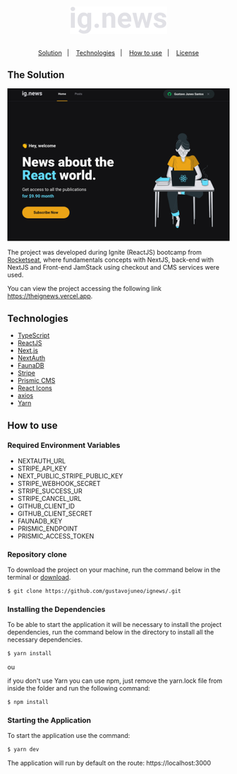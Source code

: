 <div align="center">
  <img src="./.github/logo.svg">
</div>

<br />
<p align="center">
  <a href="#the-solution">Solution</a>&nbsp;&nbsp;&nbsp;|&nbsp;&nbsp;&nbsp;
  <a href="#technologies">Technologies</a>&nbsp;&nbsp;&nbsp;|&nbsp;&nbsp;&nbsp;
  <a href="how-to-use">How to use</a>&nbsp;&nbsp;&nbsp;|&nbsp;&nbsp;&nbsp;
  <a href="#license">License</a>
</p>

## The Solution

<div align="center">
  <img src="./.github/screenshot.png">
</div>

The project was developed during Ignite (ReactJS) bootcamp from [Rocketseat](http://rocketseat.com.br/), where fundamentals concepts with NextJS, back-end with NextJS and Front-end JamStack using checkout and CMS services were used.

You can view the project accessing the following link https://theignews.vercel.app.

## Technologies
- [TypeScript](https://www.typescriptlang.org/)
- [ReactJS](http://reactjs.org/)
- [Next.js](https://nextjs.org/)
- [NextAuth](https://next-auth.js.org/)
- [FaunaDB](https://fauna.com/)
- [Stripe](https://stripe.com/)
- [Prismic CMS](https://prismic.io/)
- [React Icons](https://react-icons.github.io/react-icons/)
- [axios](https://github.com/axios/axios)
- [Yarn](https://yarnpkg.com/)

## How to use

### Required Environment Variables

- NEXTAUTH_URL
- STRIPE_API_KEY
- NEXT_PUBLIC_STRIPE_PUBLIC_KEY
- STRIPE_WEBHOOK_SECRET
- STRIPE_SUCCESS_UR
- STRIPE_CANCEL_URL
- GITHUB_CLIENT_ID
- GITHUB_CLIENT_SECRET
- FAUNADB_KEY
- PRISMIC_ENDPOINT
- PRISMIC_ACCESS_TOKEN

### Repository clone
To download the project on your machine, run the command below in the terminal or [download](https://github.com/gustavojuneo/ignews/archive/main.zip).

```bash
$ git clone https://github.com/gustavojuneo/ignews/.git
```

### Installing the Dependencies

To be able to start the application it will be necessary to install the project dependencies, run the command below in the directory to install all the necessary dependencies.

```bash
$ yarn install
```
ou

if you don't use Yarn you can use npm, just remove the yarn.lock file from inside the folder and run the following command:
```bash
$ npm install
```
### Starting the Application

To start the application use the command:

```bash
$ yarn dev
```

The application will run by default on the route:
https://localhost:3000